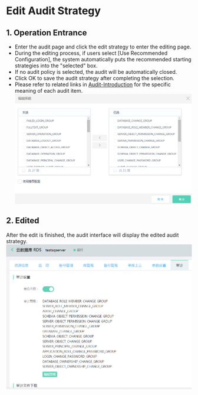 # Edit Audit Strategy

## 1. Operation Entrance
- Enter the audit page and click the edit strategy to enter the editing page.
- During the editing process, if users select [Use Recommended Configuration], the system automatically puts the recommended starting strategies into the "selected" box.
- If no audit policy is selected, the audit will be automatically closed.
- Click OK to save the audit strategy after completing the selection.
- Please refer to related links in [Audit-Introduction](Audit-Introduction.md) for the specific meaning of each audit item.
![Edit Audit 1](../../../../image/RDS/Edit-Audit-1.png)

## 2. Edited
After the edit is finished, the audit interface will display the edited audit strategy.
![Edit Audit 2](../../../../image/RDS/Edit-Audit-2.png)
